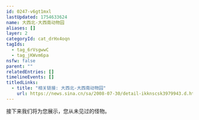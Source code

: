 ```yaml
---
id: 0247-v6gt1mxl
lastUpdated: 1754633624
name: 大西北-大西南动物园
aliases: []
layer: 2
categoryId: cat_drHx4oqn
tagIds:
  - tag_6rVsgwwC
  - tag_jKWvm6pa
nsfw: false
parent: ""
relatedEntries: []
timelineEvents: []
titledLinks:
  - title: "相关链接: 大西北-大西南动物园"
    url: https://news.sina.cn/sa/2008-07-30/detail-ikknscsk3979943.d.html
---
```


接下来我们将为您展示，您从未见过的怪物。